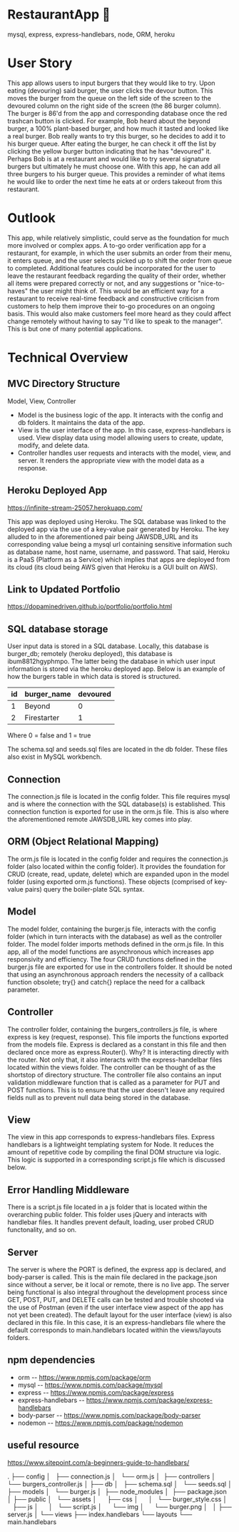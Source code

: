 # RestaurantApp :hamburger:
mysql, express, express-handlebars, node, ORM, heroku

# User Story

This app allows users to input burgers that they would like to try. Upon eating (devouring) said burger, the user clicks the devour button. This moves the burger from the queue on the left side of the screen to the devoured column on the right side of the screen (the 86 burger column). The burger is 86'd from the app and corresponding database once the red trashcan button is clicked. For example, Bob heard about the beyond burger, a 100% plant-based burger, and how much it tasted and looked like a real burger. Bob really wants to try this burger, so he decides to add it to his burger queue. After eating the burger, he can check it off the list by clicking the yellow burger button indicating that he has "devoured" it. Perhaps Bob is at a restaurant and would like to try several signature burgers but ultimately he must choose one. With this app, he can add all three burgers to his burger queue. This provides a reminder of what items he would like to order the next time he eats at or orders takeout from this restaurant.

# Outlook

This app, while relatively simplistic, could serve as the foundation for much more involved or complex apps. A to-go order verification app for a restaurant, for example, in which the user submits an order from their menu, it enters queue, and the user selects picked up to shift the order from queue to completed. Additional features could be incorporated for the user to leave the restaurant feedback regarding the quality of their order, whether all items were prepared correctly or not, and any suggestions or "nice-to-haves" the user might think of. This would be an efficient way for a restaurant to receive real-time feedback and constructive criticism from customers to help them improve their to-go procedures on an ongoing basis. This would also make customers feel more heard as they could affect change remotely without having to say "I'd like to speak to the manager". This is but one of many potential applications.  

# Technical Overview

## MVC Directory Structure

Model, View, Controller

- Model is the business logic of the app. It interacts with the config and db folders. It maintains the data of the app. 
- View is the user interface of the app. In this case, express-handlebars is used. View display data using model allowing users to create, update, modify, and delete data.
- Controller handles user requests and interacts with the model, view, and server. It renders the appropriate view with the model data as a response.  

## Heroku Deployed App

https://infinite-stream-25057.herokuapp.com/

This app was deployed using Heroku. The SQL database was linked to the deployed app via the use of a key-value pair generated by Heroku. The key alluded to in the aforementioned pair being JAWSDB_URL and its corresponding value being a mysql url containing sensitive information such as database name, host name, username, and password. That said, Heroku is a PaaS (Platform as a Service) which implies that apps are deployed from its cloud (its cloud being AWS given that Heroku is a GUI built on AWS). 

## Link to Updated Portfolio
https://dopaminedriven.github.io/portfolio/portfolio.html

## SQL database storage

User input data is stored in a SQL database. Locally, this database is burger_db; remotely (heroku deployed), this database is ibum8812hgyphmpo. The latter being the database in which user input information is stored via the heroku deployed app. Below is an example of how the burgers table in which data is stored is structured.  

id | burger_name | devoured
-- | ----------- | --------
1  | Beyond      | 0
2  | Firestarter | 1

Where 0 = false and 1 = true

The schema.sql and seeds.sql files are located in the db folder. These files also exist in MySQL workbench. 

## Connection

The connection.js file is located in the config folder. This file requires mysql and is where the connection with the SQL database(s) is established. This connection function is exported for use in the orm.js file. This is also where the aforementioned remote JAWSDB_URL key comes into play. 

## ORM (Object Relational Mapping)

The orm.js file is located in the config folder and requires the connection.js folder (also located within the config folder). It provides the foundation for CRUD (create, read, update, delete) which are expanded upon in the model folder (using exported orm.js functions). These objects (comprised of key-value pairs) query the boiler-plate SQL syntax.

## Model

The model folder, containing the burger.js file, interacts with the config folder (which in turn interacts with the database) as well as the controller folder. The model folder imports methods defined in the orm.js file. In this app, all of the model functions are asynchronous which increases app responsivity and efficiency. The four CRUD functions defined in the burger.js file are exported for use in the controllers folder. It should be noted that using an asynchronous approach renders the necessity of a callback function obsolete; try{} and catch{} replace the need for a callback parameter.

## Controller

The controller folder, containing the burgers_controllers.js file, is where express is key (request, response). This file imports the functions exported from the models file. Express is declared as a constant in this file and then declared once more as express.Router(). Why? It is interacting directly with the router. Not only that, it also interacts with the express-handelbar files located within the views folder. The controller can be thought of as the shortstop of directory structure. The controller file also contains an input validation middleware function that is called as a parameter for PUT and POST functions. This is to ensure that the user doesn't leave any required fields null as to prevent null data being stored in the database. 

## View

The view in this app corresponds to express-handlebars files. Express handlebars is a lightweight templating system for Node. It reduces the amount of repetitive code by compiling the final DOM structure via logic. This logic is supported in a corresponding script.js file which is discussed below. 

## Error Handling Middleware

There is a script.js file located in a js folder that is located within the overarching public folder. This folder uses jQuery and interacts with handlebar files. It handles prevent default, loading, user probed CRUD functonality, and so on.

## Server

The server is where the PORT is defined, the express app is declared, and body-parser is called. This is the main file declared in the package.json since without a server, be it local or remote, there is no live app. The server being functional is also integral throughout the development process since GET, POST, PUT, and DELETE calls can be tested and trouble shooted via the use of Postman (even if the user interface view aspect of the app has not yet been created). The default layout for the user interface (view) is also declared in this file. In this case, it is an express-handlebars file where the default corresponds to main.handlebars located within the views/layouts folders. 

## npm dependencies
- orm -- https://www.npmjs.com/package/orm
- mysql -- https://www.npmjs.com/package/mysql
- express -- https://www.npmjs.com/package/express
- express-handlebars -- https://www.npmjs.com/package/express-handlebars
- body-parser -- https://www.npmjs.com/package/body-parser
- nodemon -- https://www.npmjs.com/package/nodemon

## useful resource
https://www.sitepoint.com/a-beginners-guide-to-handlebars/

.
├── config
│   ├── connection.js
│   └── orm.js
│ 
├── controllers
│   └── burgers_controller.js
│
├── db
│   ├── schema.sql
│   └── seeds.sql
│
├── models
│   └── burger.js
│ 
├── node_modules
│ 
├── package.json
│
├── public
│   └── assets
│       ├── css
│       │   └── burger_style.css
│       ├── js
│       │   └── script.js
│       └── img
│           └── burger.png
│   
│
├── server.js
│
└── views
    ├── index.handlebars
    └── layouts
        └── main.handlebars

